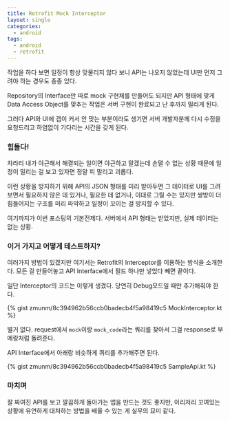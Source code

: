 ```yaml
---
title: Retrofit Mock Interceptor
layout: single
categories:
  - android
tags:
  - android
  - retrofit
---
```

작업을 하다 보면 일정이 항상 맞물리지 않다 보니 API는 나오지 않았는데 UI만 먼저 그려야 하는
경우도 종종 있다.

Repository의 Interface만 따로 mock 구현체를 만들어도 되지만 API 형태에
맞게 Data Access Object를 맞추는 작업은 서버 구현이 완료되고 난 후까지 밀리게 된다.

그러다 API와 UI에 갭이 커서 안 맞는 부분이라도 생기면 서버 개발자분께 다시 수정을 요청드리고
하염없이 기다리는 시간을 갖게 된다.

### 힘들다!

차라리 내가 야근해서 해결되는 일이면 야근하고 말겠는데 손댈 수 없는 상황 때문에 일정이
밀리는 걸 보고 있자면 정말 피 말리고 괴롭다.

이런 상황을 방지하기 위해 API의 JSON 형태를 미리 받아두면 그 데이터로 UI를 그려보면서
필요하지 않은 데 있거나, 필요한 데 없거나, 이대로 그릴 수는 있지만 쌍방이 더 힘들어지는 구조를
미리 파악하고 일정이 꼬이는 걸 방지할 수 있다.

여기까지가 이번 포스팅의 기본전제다. 서버에서 API 형태는 받았지만, 실제 데이터는 없는 상황.

### 이거 가지고 어떻게 테스트하지?

여러가지 방법이 있겠지만 여기서는 Retrofit의 Interceptor를 이용하는 방식을 소개한다.
모든 걸 만들어놓고 API Interface에서 필드 하나만 넣었다 빼면 끝이다.

일단 Interceptor의 코드는 이렇게 생겼다. 당연히 Debug모드일 때만 추가해줘야 한다.

{% gist zmunm/8c394962b56ccb0badecb4f5a98419c5 MockInterceptor.kt %}

별거 없다. request에서 `mock`이랑 `mock_code`라는 쿼리를 찾아서 그걸 response로 부메랑처럼 돌려준다.

API Interface에서 아래랑 비슷하게 쿼리를 추가해주면 된다.

{% gist zmunm/8c394962b56ccb0badecb4f5a98419c5 SampleApi.kt %}

### 마치며

잘 짜여진 API를 보고 깔끔하게 돌아가는 앱을 만드는 것도 좋지만, 이리저리 꼬여있는 상황에 유연하게
대처하는 방법을 배울 수 있는 게 실무의 묘미 같다.
